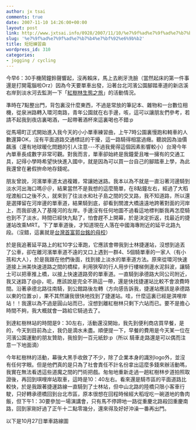 ```yaml
---
author: jx tsai
comments: true
date: 2007-11-10 14:26:00+00:00
layout: post
link: http://www.jxtsai.info/0928/2007/11/10/%e7%9f%ad%e7%9f%ad%e7%b7%b4%e7%bf%92%e6%9b%b2/
slug: '%e7%9f%ad%e7%9f%ad%e7%b7%b4%e7%bf%92%e6%9b%b2'
title: 短短練習曲
wordpress_id: 310
categories:
- jogging / cycling
---
```


今早6：30手機鬧鐘鈴聲響起，沒再賴床，馬上去刷牙洗臉（當然起床的第一件事還是打開電腦啦Orz）因為今天要單車出發，沿著台北河濱公園腳踏車道的新店溪右岸到淡水河去監測一下「[紅樹林生態之旅](http://www.tima.org.tw/asap/forum/index.php?%20topic=816.0)」的活動情況。

  


準時在7點整出門，背包裏沒什麼東西，不過是常放的筆記本、雜物和一台數位相機，從泉洲路轉入環河南路，青年公園就在右手邊，咳，這可以讓朋友們參考，若請不起我到夜店裏喝酒，一起帶著酒杯來這裏喝也不錯:p

  


從馬場町正式開始進入我今天的小小單車練習曲，上午7時公園裏慢跑和輢車的人數還算OK，沒有平面道路交通標誌的干擾，這一路騎得相當過癮。聽說因為油價飆漲（還有地球暖化問題的引人注意---不過我覺得這個因素影響較小）台灣今年內單車長成數字非常可觀。對我而言，單車卻始終是我鐘愛且唯一擁有的交通工具，記得小學時希望快快進入國中，就是因為可以買一台自己的腳踏車上學，為此我還曾在暑假拚命地存錢呢。

  


朋友曾說，河濱單車道太過複雜，常讓她迷路。我本以為不就是一直沿著河邊騎到淡水河出海口嗎＠＠，結果當然不是我想的這麼簡單，在8點鐘左右，經過了大稻埕渡船口之後不久，就來到了往淡水和社子島之間的交叉路，我不知道路，所以還是選擇留在河岸邊的單車道，結果騎到底，卻看到關渡大橋遠遠地跨著對面的河岸上，而我卻進入了基隆河的左岸。手邊沒有任何地圖不過看這地標判斷我再怎麼騎也到不了淡水，時間已經快九點了，怕會趕不上開幕，於是決定折返，找最近的捷運站改乘MRT。下了單車道後，才知道現在人落在中國海專附近的延平北路九段。（沒錯，這裏就是[台灣首富郭台銘的母校](http://www.ruanyifeng.com/blog/2007/04/guo_taiming.html)）

  


於是我追著延平路上的紅10字公車跑，它應該會帶我到士林捷運站，沒想到追丟了公車，卻在離河濱單車道不遠的叉口上遇到一群4、5個騎單車的一家人（有小孩和大人），於是我跟在他們後面，找到接上淡水的單車道方法。原來從環河快速道接上洲美快速道路之間的橋樑，利用狹窄的行人用步行樓梯側邊水泥斜波，讓騎士可以把車推上橋，以接上快速道路旁的單車道。一直騎到承德路大同公司附近，我又迷路了@@，呃，應該說是完全不熟這一帶，還是快找捷運站比較不會浪費時間。沿著承德北路往南騎，到公館路後左轉（方向感告訴我，捷運站應該是承德路以東的位置:p），果不其然讓我很快地找到了捷運站。哇，什麼這裏已經是淇哩岸站！！我還以為不過是圓山站而已，沒想到離紅樹林只剩下六站而已。要不是擔心時間不夠，我大概就會一路給它騎過去了。

  


到達紅樹林站的時間是9：30左右，活動還沒開始，我先到便利商店買早餐，是的，今天到目前為止，我仍是滴水未盡。順便提一下，早餐的費用是今天某一位在河濱公園運動的朋友贊助，我撿到一百元紙鈔:p（所以 騎車走路還是可以偶而注意一下地面滴）

  


今年紅樹林的活動，幕後大黑手收斂了不少，除了企業本身的識別logo外，並沒有任何字眼。但是他們真的是只為了社會責任不計名份拿出這麼多錢來辦活動嗎，我實在無法看透這些道魔之間的鬥術把戲。匆匆地重新走過一趟紅樹林步道拍照取證後，再回到唭哩岸站取車，這時是10：40左右。看來還是騎市區的平面道路比較快，於是我跟著捷運路線一直騎到了士林站，但中山北路的陸橋只限小客車行駛，只好轉承德橋回到台北市區，原本很想在回程時候經大稻埕吃一碗道地的魯肉飯，但下午1：30要參加一場演講會，只有馬不停蹄地一路從重慶北路殺回重慶南路，回到家剛好過了正午十二點零幾分，還來得及好好沖澡一番再出門。

  


以下是10月27日單車路線圖  

